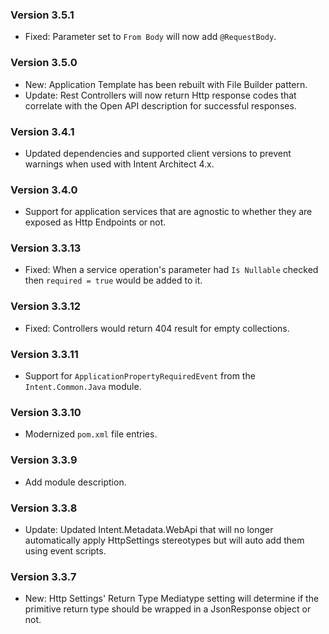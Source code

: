 ### Version 3.5.1

- Fixed: Parameter set to `From Body` will now add `@RequestBody`. 

### Version 3.5.0

- New: Application Template has been rebuilt with File Builder pattern.
- Update: Rest Controllers will now return Http response codes that correlate with the Open API description for successful responses.

### Version 3.4.1

- Updated dependencies and supported client versions to prevent warnings when used with Intent Architect 4.x.

### Version 3.4.0

- Support for application services that are agnostic to whether they are exposed as Http Endpoints or not.

### Version 3.3.13

- Fixed: When a service operation's parameter had `Is Nullable` checked then `required = true` would be added to it.

### Version 3.3.12

- Fixed: Controllers would return 404 result for empty collections.

### Version 3.3.11

- Support for `ApplicationPropertyRequiredEvent` from the `Intent.Common.Java` module.

### Version 3.3.10

- Modernized `pom.xml` file entries.

### Version 3.3.9

- Add module description.

### Version 3.3.8

- Update: Updated Intent.Metadata.WebApi that will no longer automatically apply HttpSettings stereotypes but will auto add them using event scripts.

### Version 3.3.7

- New: Http Settings' Return Type Mediatype setting will determine if the primitive return type should be wrapped in a JsonResponse object or not.
